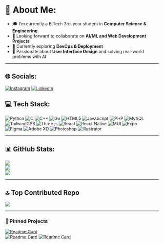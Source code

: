 # 💫 About Me:
- 🎓 I'm currently a B.Tech 3rd-year student in **Computer Science & Engineering**  
- 🤝 Looking forward to collaborate on **AI/ML and Web Development Projects**  
- 🔧 Currently exploring **DevOps & Deployment**  
- 🌱 Passionate about **User Interface Design** and solving real-world problems with AI  

---

## 🌐 Socials:
[![Instagram](https://img.shields.io/badge/Instagram-%23E4405F.svg?logo=Instagram&logoColor=white)](https://www.instagram.com/anithpavan_aluru)
[![LinkedIn](https://img.shields.io/badge/LinkedIn-%230077B5.svg?logo=linkedin&logoColor=white)](https://www.linkedin.com/in/venkata-anith-pavan-kumar-aluru-063935344) 




## 💻 Tech Stack:
![Python](https://img.shields.io/badge/python-3670A0?style=for-the-badge&logo=python&logoColor=ffdd54)
![C](https://img.shields.io/badge/c-%2300599C.svg?style=for-the-badge&logo=c&logoColor=white) 
![C++](https://img.shields.io/badge/c++-%2300599C.svg?style=for-the-badge&logo=c%2B%2B&logoColor=white) 
![Go](https://img.shields.io/badge/go-%2300ADD8.svg?style=for-the-badge&logo=go&logoColor=white) 
![HTML5](https://img.shields.io/badge/html5-%23E34F26.svg?style=for-the-badge&logo=html5&logoColor=white) 
![JavaScript](https://img.shields.io/badge/javascript-%23323330.svg?style=for-the-badge&logo=javascript&logoColor=%23F7DF1E) 
![PHP](https://img.shields.io/badge/php-%23777BB4.svg?style=for-the-badge&logo=php&logoColor=white) 
![MySQL](https://img.shields.io/badge/mysql-%2300f.svg?style=for-the-badge&logo=mysql&logoColor=white) 
![TailwindCSS](https://img.shields.io/badge/tailwindcss-%2338B2AC.svg?style=for-the-badge&logo=tailwind-css&logoColor=white) 
![Three.js](https://img.shields.io/badge/three.js-black?style=for-the-badge&logo=three.js&logoColor=white) 
![React](https://img.shields.io/badge/react-%2320232a.svg?style=for-the-badge&logo=react&logoColor=%2361DAFB) 
![React Native](https://img.shields.io/badge/react_native-%2320232a.svg?style=for-the-badge&logo=react&logoColor=%2361DAFB) 
![MUI](https://img.shields.io/badge/MUI-%230081CB.svg?style=for-the-badge&logo=mui&logoColor=white) 
![Expo](https://img.shields.io/badge/expo-000000?style=for-the-badge&logo=expo&logoColor=white)  
![Figma](https://img.shields.io/badge/figma-%23F24E1E.svg?style=for-the-badge&logo=figma&logoColor=white) 
![Adobe XD](https://img.shields.io/badge/adobexd-%23FF26BE.svg?style=for-the-badge&logo=adobexd&logoColor=white) 
![Photoshop](https://img.shields.io/badge/adobe%20photoshop-%2331A8FF.svg?style=for-the-badge&logo=adobephotoshop&logoColor=white) 
![Illustrator](https://img.shields.io/badge/adobeillustrator-%23FF9A00.svg?style=for-the-badge&logo=adobeillustrator&logoColor=white)  

---

## 📊 GitHub Stats:
![](https://github-readme-stats.vercel.app/api?username=Anithpavan&theme=dark&hide_border=false&include_all_commits=true&count_private=true)<br/>
![](https://github-readme-streak-stats.herokuapp.com/?user=Anithpavan&theme=dark&hide_border=false)<br/>
![](https://github-readme-stats.vercel.app/api/top-langs/?username=Anithpavan&theme=dark&hide_border=false&layout=compact)

---

## 🔝 Top Contributed Repo
![](https://github-contributor-stats.vercel.app/api?username=Anithpavan&limit=5&theme=dark&combine_all_yearly_contributions=true)

---

### 🚀 Pinned Projects
[![Readme Card](https://github-readme-stats.vercel.app/api/pin/?username=Anithpavan&repo=AI-Fruit-Identification&theme=dark)](https://github.com/Anithpavan/AI-Fruit-Identification)  
[![Readme Card](https://github-readme-stats.vercel.app/api/pin/?username=Anithpavan&repo=AI-Face-Recognition-Attendance&theme=dark)](https://github.com/Anithpavan/AI-Face-Recognition-Attendance) 
[![Readme Card](https://github-readme-stats.vercel.app/api/pin/?username=Anithpavan&repo=Crop-Calendar-Awareness-System&theme=dark)](https://github.com/Anithpavan/Crop-Calendar-Awareness-System)
